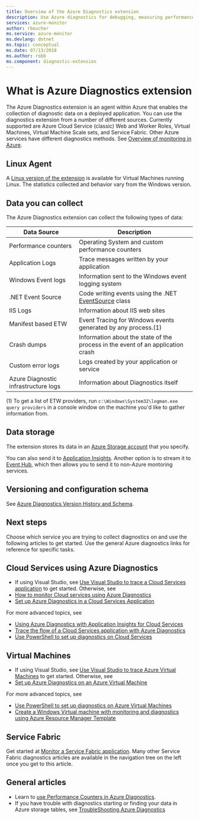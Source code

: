 ```yaml
---
title: Overview of the Azure Diagnostics extension
description: Use Azure diagnostics for debugging, measuring performance, monitoring, traffic analysis in cloud services, virtual machines and service fabric
services: azure-monitor
author: rboucher
ms.service: azure-monitor
ms.devlang: dotnet
ms.topic: conceptual
ms.date: 07/13/2018
ms.author: robb
ms.component: diagnostic-extension
---
```

# What is Azure Diagnostics extension
The Azure Diagnostics extension is an agent within Azure that enables the collection of diagnostic data on a deployed application. You can use the diagnostics extension from a number of different sources. Currently supported are Azure Cloud Service (classic) Web and Worker Roles, Virtual Machines, Virtual Machine Scale sets, and Service Fabric. Other Azure services have different diagnostics methods. See [Overview of monitoring in Azure](monitoring-overview.md). 

## Linux Agent
A [Linux version of the extension](../virtual-machines/linux/diagnostic-extension.md) is available for Virtual Machines running Linux. The statistics collected and behavior vary from the Windows version. 

## Data you can collect
The Azure Diagnostics extension can collect the following types of data:

| Data Source | Description |
| --- | --- |
| Performance counters |Operating System and custom performance counters |
| Application Logs |Trace messages written by your application |
| Windows Event logs |Information sent to the Windows event logging system |
| .NET Event Source |Code writing events using the .NET [EventSource](https://msdn.microsoft.com/library/system.diagnostics.tracing.eventsource.aspx) class |
| IIS Logs |Information about IIS web sites |
| Manifest based ETW |Event Tracing for Windows events generated by any process.(1) |
| Crash dumps |Information about the state of the process in the event of an application crash |
| Custom error logs |Logs created by your application or service |
| Azure Diagnostic infrastructure logs |Information about Diagnostics itself |

(1) To get a list of ETW providers, run `c:\Windows\System32\logman.exe query providers` in a console window on the machine you'd like to gather information from. 

## Data storage
The extension stores its data in an [Azure Storage account](azure-diagnostics-storage.md) that you specify. 

You can also send it to [Application Insights](../application-insights/app-insights-cloudservices.md). Another option is to stream it to [Event Hub](../event-hubs/event-hubs-what-is-event-hubs.md), which then allows you to send it to non-Azure montoring services. 


## Versioning and configuration schema
See [Azure Diagnostics Version History and Schema](azure-diagnostics-versioning-history.md).


## Next steps
Choose which service you are trying to collect diagnostics on and use the following articles to get started. Use the general Azure diagnostics links for reference for specific tasks.

## Cloud Services using Azure Diagnostics
* If using Visual Studio, see [Use Visual Studio to trace a Cloud Services application](../vs-azure-tools-debug-cloud-services-virtual-machines.md) to get started. Otherwise, see
* [How to monitor Cloud services using Azure Diagnostics](../cloud-services/cloud-services-how-to-monitor.md)
* [Set up Azure Diagnostics in a Cloud Services Application](../cloud-services/cloud-services-dotnet-diagnostics.md)

For more advanced topics, see

* [Using Azure Diagnostics with Application Insights for Cloud Services](../application-insights/app-insights-cloudservices.md)
* [Trace the flow of a Cloud Services application with Azure Diagnostics](../cloud-services/cloud-services-dotnet-diagnostics-trace-flow.md)
* [Use PowerShell to set up diagnostics on Cloud Services](../virtual-machines/windows/ps-extensions-diagnostics.md?toc=%2fazure%2fvirtual-machines%2fwindows%2ftoc.json)

## Virtual Machines
* If using Visual Studio, see [Use Visual Studio to trace Azure Virtual Machines](../vs-azure-tools-debug-cloud-services-virtual-machines.md) to get started. Otherwise, see
* [Set up Azure Diagnostics on an Azure Virtual Machine](../virtual-machines-dotnet-diagnostics.md)

For more advanced topics, see

* [Use PowerShell to set up diagnostics on Azure Virtual Machines](../virtual-machines/windows/ps-extensions-diagnostics.md?toc=%2fazure%2fvirtual-machines%2fwindows%2ftoc.json)
* [Create a Windows Virtual machine with monitoring and diagnostics using Azure Resource Manager Template](../virtual-machines/windows/extensions-diagnostics-template.md?toc=%2fazure%2fvirtual-machines%2fwindows%2ftoc.json)

## Service Fabric
Get started at [Monitor a Service Fabric application](../service-fabric/service-fabric-diagnostics-how-to-monitor-and-diagnose-services-locally.md). Many other Service Fabric diagnostics articles are available in the navigation tree on the left once you get to this article.

## General articles
* Learn to [use Performance Counters in Azure Diagnostics](../cloud-services/diagnostics-performance-counters.md).
* If you have trouble with diagnostics starting or finding your data in Azure storage tables, see [TroubleShooting Azure Diagnostics](azure-diagnostics-troubleshooting.md)

